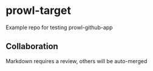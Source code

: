 # prowl-target

Example repo for testing prowl-github-app

## Collaboration

Markdown requires a review, others will be auto-merged

